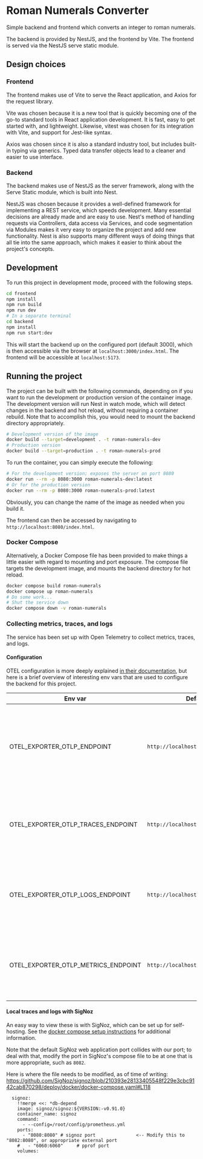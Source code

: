 # Roman Numerals Converter

Simple backend and frontend which converts an integer to roman numerals.

The backend is provided by NestJS, and the frontend by Vite. The frontend is served via the NestJS serve static module.

## Design choices

### Frontend

The frontend makes use of Vite to serve the React application, and Axios for the request library.

Vite was chosen because it is a new tool that is quickly becoming one of the go-to standard tools in React application
development. It is fast, easy to get started with, and lightweight. Likewise, vitest was chosen for its integration with
Vite, and support for Jest-like syntax.

Axios was chosen since it is also a standard industry tool, but includes built-in typing via generics. Typed
data transfer objects lead to a cleaner and easier to use interface.

### Backend

The backend makes use of NestJS as the server framework, along with the Serve Static module, which is built into Nest.

NestJS was chosen because it provides a well-defined framework for implementing a REST service, which speeds development.
Many essential decisions are already made and are easy to use. Nest's method of handling requests via Controllers, data
access via Services, and code segmentation via Modules makes it very easy to organize the project and add new functionality.
Nest is also supports many different ways of doing things that all tie into the same approach, which makes it easier to
think about the project's concepts.

## Development

To run this project in development mode, proceed with the following steps.

```bash
cd frontend
npm install
npm run build
npm run dev
# In a separate terminal
cd backend
npm install
npm run start:dev
```

This will start the backend up on the configured port (default 3000), which is then accessible via the browser at `localhost:3000/index.html`. The frontend
will be accessible at `localhost:5173`.

## Running the project

The project can be built with the following commands, depending on if you want to run the development or production version of the container image.
The development version will run Nest in watch mode, which will detect changes in the backend and hot reload, without requiring a container
rebuild. Note that to accomplish this, you would need to mount the backend directory appropriately.

```bash
# Development version of the image
docker build --target=development . -t roman-numerals-dev
# Production version
docker build --target=production . -t roman-numerals-prod
```

To run the container, you can simply execute the following:

```bash
# For the development version; exposes the server on port 8080
docker run --rm -p 8080:3000 roman-numerals-dev:latest
# Or for the production version
docker run --rm -p 8080:3000 roman-numerals-prod:latest
```

Obviously, you can change the name of the image as needed when you build it.

The frontend can then be accessed by navigating to `http://localhost:8080/index.html`.

### Docker Compose

Alternatively, a Docker Compose file has been provided to make things a little easier with regard to mounting and port exposure. The
compose file targets the development image, and mounts the backend directory for hot reload.

```bash
docker compose build roman-numerals
docker compose up roman-numerals
# Do some work...
# Shut the service down
docker compose down -v roman-numerals
```

### Collecting metrics, traces, and logs

The service has been set up with Open Telemetry to collect metrics, traces, and logs.

#### Configuration

OTEL configuration is more deeply explained [in their documentation](https://opentelemetry.io/docs/languages/sdk-configuration/otlp-exporter/),
but here is a brief overview of interesting env vars that are used to configure the backend for this project. 

| Env var                             | Default                            | Description                                                                                         |
|-------------------------------------|------------------------------------|-----------------------------------------------------------------------------------------------------|
| OTEL_EXPORTER_OTLP_ENDPOINT         | `http://localhost:4318`            | Used to override the hostname and port for all otel endpoints, if the path is otherwise the default |
| OTEL_EXPORTER_OTLP_TRACES_ENDPOINT  | `http://localhost:4318/v1/traces`  | Informs the backend where to send OTEL traces; overrides the general variable above                 |
| OTEL_EXPORTER_OTLP_LOGS_ENDPOINT    | `http://localhost:4318/v1/logs`    | Informs the backend where to send OTEL logs; overrides the general variable above                   |
| OTEL_EXPORTER_OTLP_METRICS_ENDPOINT | `http://localhost:4318/v1/metrics` | Informs the backend where to send OTEL metrics; overrides the general variable above                |

#### Local traces and logs with SigNoz

An easy way to view these is with SigNoz, which can be set up for self-hosting. See the
[docker compose setup instructions](https://signoz.io/docs/install/docker/#install-signoz-using-docker-compose) for additional information.

Note that the default SigNoz web application port collides with our port; to deal with that, modify the port in SigNoz's
compose file to be at one that is more appropriate, such as `8082`.

Here is where the file needs to be modified, as of time of
writing: https://github.com/SigNoz/signoz/blob/210393e28133405548f229e3cbc9142cab870298/deploy/docker/docker-compose.yaml#L118

```
  signoz:
    !!merge <<: *db-depend
    image: signoz/signoz:${VERSION:-v0.91.0}
    container_name: signoz
    command:
      - --config=/root/config/prometheus.yml
    ports:
      - "8080:8080" # signoz port               <-- Modify this to "8082:8080", or appropriate external port
    #   - "6060:6060"     # pprof port
    volumes:
```
